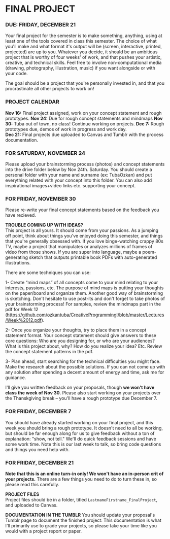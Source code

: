 FINAL PROJECT
====

### DUE: FRIDAY, DECEMBER 21

Your final project for the semester is to make something, anything, using at least one of the tools covered in class this semester. The choice of what you'll make and what format it's output will be (screen, interactive, printed, projected) are up to you. Whatever you decide, it should be an ambitious project that is worthy of four weeks' of work, and that pushes your artistic, creative, and technical skills. Feel free to involve non-computational media (drawing, photography, illustration, music) if you want alongside or with your code.

The goal should be a project that you're personally invested in, and that you procrastinate all other projects to work on!

### PROJECT CALENDAR  
**Nov 16:** Final project assigned, work on your concept statement and rough prototypes.
**Nov 24:** Due for rough concept statements and mindmaps
**Nov 30:** Tuba out of town, no class! Continue working on projects.
**Dec 7:** Rough prototypes due, demos of work in progress and work day.  
**Dec 21:** Final projects due uploaded to Canvas and Tumblr with the process documentation.

### FOR SATURDAY, NOVEMBER 24
Please upload your brainstorming process (photos) and concept statements into the drive folder below by Nov 24th. Saturday. You should create a personal folder with your name and surname (ex: TubaOzkan) and put everything related with your concept into this folder. You can also add inspirational images+video links etc. supporting your concept.

### FOR FRIDAY, NOVEMBER 30
Please re-write your final concept statements based on the feedback you have recieved.

**TROUBLE COMING UP WITH IDEAS?**  
This project is all yours. It should come from your passions. As a jumping off point, think about things you've enjoyed doing this semester, and things that you're generally obsessed with. If you love binge-watching crappy 80s TV, maybe a project that manipulates or analyzes millions of frames of video from those shows. If you are super into language, maybe a poem-generating sketch that outputs printable book PDFs with auto-generated illustrations.

There are some techniques you can use:

1- Create “mind maps” of all concepts come to your mind relating to your interests, passions, etc. The purpose of mind maps is putting your thoughts on the paper/board and organize them. Another good way of brainstorming is sketching. Don't hesitate to use post-its and don't forget to take photos of your brainstorming process! For samples, review the mindmaps part in the pdf for Week 12 (https://github.com/ozkantuba/CreativeProgrammingI/blob/master/Lectures/Week%2012.pdf).

2- Once you organize your thoughts, try to place them in a concept statement format. Your concept statement should give answers to these core questions: Who are you designing for, or who are your audiences? What is this project about, why? How do you realize your idea? Etc. Review the concept statement patterns in the pdf.

3- Plan ahead, start searching for the technical difficulties you might face. Make the research about the possible solutions. If you can not come up with any solution after spending a decent amount of energy and time, ask me for guidance.

I'll give you written feedback on your proposals, though **we won't have class the week of Nov 30.** Please also start working on your projects over the Thanskgiving break – you'll have a rough prototype due December 7.

### FOR FRIDAY, DECEMBER 7    
You should have already started working on your final project, and this week you should bring a rough prototype. It doesn't need to all be working, but should be far enough along for us to give feedback without a ton of explanation: "show, not tell." We'll do quick feedback sessions and have some work time. Note this is our last week to talk, so bring code questions and things you need help with.

### FOR FRIDAY, DECEMBER 21
**Note that this is an online turn-in only! We won't have an in-person crit of your projects.** There are a few things you need to do to turn these in, so please read this carefully.

**PROJECT FILES**  
Project files should be in a folder, titled `LastnameFirstname_FinalProject`, and uploaded to Canvas.

**DOCUMENTATION IN THE TUMBLR**
You should update your proposal's Tumblr page to document the finished project:
This documentation is what I'll primarily use to grade your projects, so please take your time like you would with a project report or paper.

